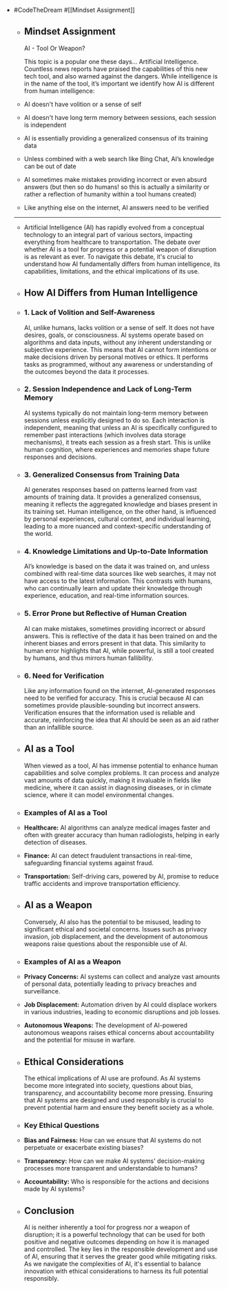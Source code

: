 - #CodeTheDream #[[Mindset Assignment]]
	- ## Mindset Assignment
	  
	  AI - Tool Or Weapon?
	  
	  This topic is a popular one these days... Artificial Intelligence.  Countless news reports have praised the capabilities of this new tech tool, and also warned against the dangers.  While intelligence is in the name of the tool, it’s important we identify how AI is different from human intelligence:
	- AI doesn't have volition or a sense of self
	- AI doesn't have long term memory between sessions, each session is independent
	- AI is essentially providing a generalized consensus of its training data
	- Unless combined with a web search like Bing Chat, AI’s knowledge can be out of date
	- AI sometimes make mistakes providing incorrect or even absurd answers (but then so do humans! so this is actually a similarity or rather a reflection of humanity within a tool humans created)
	- Like anything else on the internet, AI answers need to be verified
	- ---
	- Artificial Intelligence (AI) has rapidly evolved from a conceptual technology to an integral part of various sectors, impacting everything from healthcare to transportation. The debate over whether AI is a tool for progress or a potential weapon of disruption is as relevant as ever. To navigate this debate, it's crucial to understand how AI fundamentally differs from human intelligence, its capabilities, limitations, and the ethical implications of its use.
	- ## How AI Differs from Human Intelligence
	- ### 1. Lack of Volition and Self-Awareness
	  AI, unlike humans, lacks volition or a sense of self. It does not have desires, goals, or consciousness. AI systems operate based on algorithms and data inputs, without any inherent understanding or subjective experience. This means that AI cannot form intentions or make decisions driven by personal motives or ethics. It performs tasks as programmed, without any awareness or understanding of the outcomes beyond the data it processes.
	- ### 2. Session Independence and Lack of Long-Term Memory
	  AI systems typically do not maintain long-term memory between sessions unless explicitly designed to do so. Each interaction is independent, meaning that unless an AI is specifically configured to remember past interactions (which involves data storage mechanisms), it treats each session as a fresh start. This is unlike human cognition, where experiences and memories shape future responses and decisions.
	- ### 3. Generalized Consensus from Training Data
	  AI generates responses based on patterns learned from vast amounts of training data. It provides a generalized consensus, meaning it reflects the aggregated knowledge and biases present in its training set. Human intelligence, on the other hand, is influenced by personal experiences, cultural context, and individual learning, leading to a more nuanced and context-specific understanding of the world.
	- ### 4. Knowledge Limitations and Up-to-Date Information
	  AI’s knowledge is based on the data it was trained on, and unless combined with real-time data sources like web searches, it may not have access to the latest information. This contrasts with humans, who can continually learn and update their knowledge through experience, education, and real-time information sources.
	- ### 5. Error Prone but Reflective of Human Creation
	  AI can make mistakes, sometimes providing incorrect or absurd answers. This is reflective of the data it has been trained on and the inherent biases and errors present in that data. This similarity to human error highlights that AI, while powerful, is still a tool created by humans, and thus mirrors human fallibility.
	- ### 6. Need for Verification
	  Like any information found on the internet, AI-generated responses need to be verified for accuracy. This is crucial because AI can sometimes provide plausible-sounding but incorrect answers. Verification ensures that the information used is reliable and accurate, reinforcing the idea that AI should be seen as an aid rather than an infallible source.
	- ## AI as a Tool
	  
	  When viewed as a tool, AI has immense potential to enhance human capabilities and solve complex problems. It can process and analyze vast amounts of data quickly, making it invaluable in fields like medicine, where it can assist in diagnosing diseases, or in climate science, where it can model environmental changes.
	- ### Examples of AI as a Tool
	- **Healthcare:** AI algorithms can analyze medical images faster and often with greater accuracy than human radiologists, helping in early detection of diseases.
	- **Finance:** AI can detect fraudulent transactions in real-time, safeguarding financial systems against fraud.
	- **Transportation:** Self-driving cars, powered by AI, promise to reduce traffic accidents and improve transportation efficiency.
	- ## AI as a Weapon
	  
	  Conversely, AI also has the potential to be misused, leading to significant ethical and societal concerns. Issues such as privacy invasion, job displacement, and the development of autonomous weapons raise questions about the responsible use of AI.
	- ### Examples of AI as a Weapon
	- **Privacy Concerns:** AI systems can collect and analyze vast amounts of personal data, potentially leading to privacy breaches and surveillance.
	- **Job Displacement:** Automation driven by AI could displace workers in various industries, leading to economic disruptions and job losses.
	- **Autonomous Weapons:** The development of AI-powered autonomous weapons raises ethical concerns about accountability and the potential for misuse in warfare.
	- ## Ethical Considerations
	  
	  The ethical implications of AI use are profound. As AI systems become more integrated into society, questions about bias, transparency, and accountability become more pressing. Ensuring that AI systems are designed and used responsibly is crucial to prevent potential harm and ensure they benefit society as a whole.
	- ### Key Ethical Questions
	- **Bias and Fairness:** How can we ensure that AI systems do not perpetuate or exacerbate existing biases?
	- **Transparency:** How can we make AI systems' decision-making processes more transparent and understandable to humans?
	- **Accountability:** Who is responsible for the actions and decisions made by AI systems?
	- ## Conclusion
	  
	  AI is neither inherently a tool for progress nor a weapon of disruption; it is a powerful technology that can be used for both positive and negative outcomes depending on how it is managed and controlled. The key lies in the responsible development and use of AI, ensuring that it serves the greater good while mitigating risks. As we navigate the complexities of AI, it's essential to balance innovation with ethical considerations to harness its full potential responsibly.